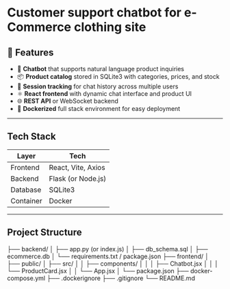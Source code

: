 # Customer support chatbot for e-Commerce clothing site
## 🚀 Features

- 💬 **Chatbot** that supports natural language product inquiries
- 📦 **Product catalog** stored in SQLite3 with categories, prices, and stock
- 💾 **Session tracking** for chat history across multiple users
- ⚛️ **React frontend** with dynamic chat interface and product UI
- 🌐 **REST API** or WebSocket backend
- 🐳 **Dockerized** full stack environment for easy deployment
---
## Tech Stack

| Layer        | Tech              |
|--------------|-------------------|
| Frontend     | React, Vite, Axios|
| Backend      | Flask (or Node.js)|
| Database     | SQLite3           |
| Container    | Docker            |

---
## Project Structure
├── backend/
│ ├── app.py (or index.js)
│ ├── db_schema.sql
│ ├── ecommerce.db
│ └── requirements.txt / package.json
├── frontend/
│ ├── public/
│ ├── src/
│ │ ├── components/
│ │ │ ├── Chatbot.jsx
│ │ │ └── ProductCard.jsx
│ │ └── App.jsx
│ └── package.json
├── docker-compose.yml
├── .dockerignore
├── .gitignore
└── README.md

